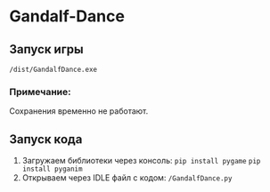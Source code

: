 # Gandalf-Dance

## Запуск игры

`/dist/GandalfDance.exe`

### Примечание:
Сохранения временно не работают.

## Запуск кода

1) Загружаем библиотеки через консоль:
`pip install pygame`
`pip install pyganim`
2) Открываем через IDLE файл с кодом:
`/GandalfDance.py`
